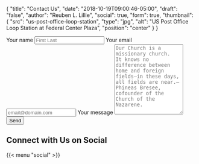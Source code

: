{
	"title": "Contact Us",
	"date": "2018-10-19T09:00:46-05:00",
	"draft": "false",
	"author": "Reuben L. Lillie",
	"social": true,
	"form": true,
	"thumbnail": {
		"src": "us-post-office-loop-station",
		"type": "jpg",
		"alt": "US Post Office Loop Station at Federal Center Plaza",
		"position": "center"
	}
}
<form method="POST" action="https://formspree.io/theloopnaz@gmail.com">
	<input type="hidden" name="_subject" value="New Form Submission">
	<input type="text" name="_gotcha" style="display:none" />
	<input type="hidden" name="_next" value="/thanks/" />
	<label for="name">Your name</label>
	<input type="text" name="name" placeholder="First Last" required minlength=3 />
	<label for="email">Your email</label>
	<input name="email" type="email" placeholder="email@domain.com" required pattern="^[a-zA-Z0-9.!#$%&'*+/=?^_`{|}~-]+@[a-zA-Z0-9-]+(?:\.[a-zA-Z0-9-]+)*$"/>
	<label for="message">Your message</label>
	<textarea name="message" placeholder="Our Church is a missionary church.  It knows no difference between home and foreign fields—in these days, all fields are near.—Phineas Bresee, cofounder of the Church of the Nazarene." required rows=12></textarea>
	<button type="submit">Send</button>
</form>
<aside>
	<section>
		<h2>Connect with Us on Social</h2>
			{{< menu "social" >}}
	</section>	
</aside>
